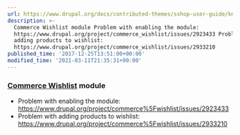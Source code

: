 ```yaml
---
url: https://www.drupal.org/docs/contributed-themes/sshop-user-guide/known-issues
description: >-
  Commerce Wishlist module Problem with enabling the module:
  https://www.drupal.org/project/commerce_wishlist/issues/2923433 Problem with
  adding products to wishlist:
  https://www.drupal.org/project/commerce_wishlist/issues/2933210
published_time: '2017-12-25T13:51:00+00:00'
modified_time: '2021-03-11T21:35:31+00:00'
---
```

### [Commerce Wishlist](https://www.drupal.org/project/commerce%5Fwishlist) module

* Problem with enabling the module: <https://www.drupal.org/project/commerce%5Fwishlist/issues/2923433>
* Problem with adding products to wishlist: <https://www.drupal.org/project/commerce%5Fwishlist/issues/2933210>